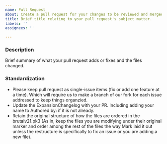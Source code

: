 ```yaml
---
name: Pull Request
about: Create a pull request for your changes to be reviewed and merged into the project.
title: Brief title relating to your pull request's subject matter.
labels: ''
assignees: ''

---
```


### Description
Brief summary of what your pull request adds or fixes and the files changed.

### Standardization
- Please keep pull request as single-issue items (fix or add one feature at a time).  Which will require us to make a branch of our fork for each issue addressed to keep things organzied.
- Update the ExpansionChangelog with your PR.  Including adding your name to Authored by: if it is not already.
- Retain the original structure of how the files are ordered in the brutalv21.pk3 (As in, keep the files you are modifying under their original marker and order among the rest of the files the way Mark laid it out unless the restructure is specifically to fix an issue or you are adding a new file).
